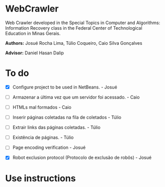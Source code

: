 # WebCrawler
Web Crawler developed in the Special Topics in Computer and Algorithms: Information Recovery class in the Federal Center of Technological Education in Minas Gerais.

**Authors:**
Josué Rocha Lima, Túlio Coqueiro, Caio Silva Gonçalves

**Advisor:** Daniel Hasan Dalip

# To do

- [X] Configure project to be used in NetBeans. - Josué
- [ ] Armazenar a última vez que um servidor foi acessado. - Caio
- [ ] HTMLs mal formados - Caio
- [ ] Inserir páginas coletadas na fila de coletados - Túlio
- [ ] Extrair links das páginas coletadas. - Túlio
- [ ] Existência de páginas. - Túlio
- [ ] Page encoding verification - Josué
- [X] Robot exclusion protocol (Protocolo de exclusão de robôs) - Josué


# Use instructions

